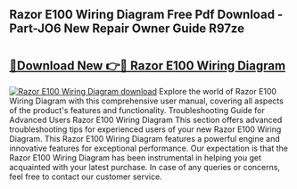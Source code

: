 ## Razor E100 Wiring Diagram Free Pdf Download - Part-JO6 New Repair Owner Guide R97ze

# <h2><a href="http://dfsoriq.blite.top/?on=Razor+E100+Wiring+Diagram">🔗Download New 👉🔴 Razor E100 Wiring Diagram</a></h2>

[![Razor E100 Wiring Diagram download](https://i.imgur.com/lujVjoI.png)](http://dfsoriq.blite.top/?on=Razor+E100+Wiring+Diagram)
Explore the world of Razor E100 Wiring Diagram with this comprehensive user manual, covering all aspects of the product's features and functionality. Troubleshooting Guide for Advanced Users Razor E100 Wiring Diagram This section offers advanced troubleshooting tips for experienced users of your new Razor E100 Wiring Diagram. This Razor E100 Wiring Diagram features a powerful engine and innovative features for exceptional performance. Our expectation is that the Razor E100 Wiring Diagram has been instrumental in helping you get acquainted with your latest purchase. In case of any queries or concerns, feel free to contact our customer service.
